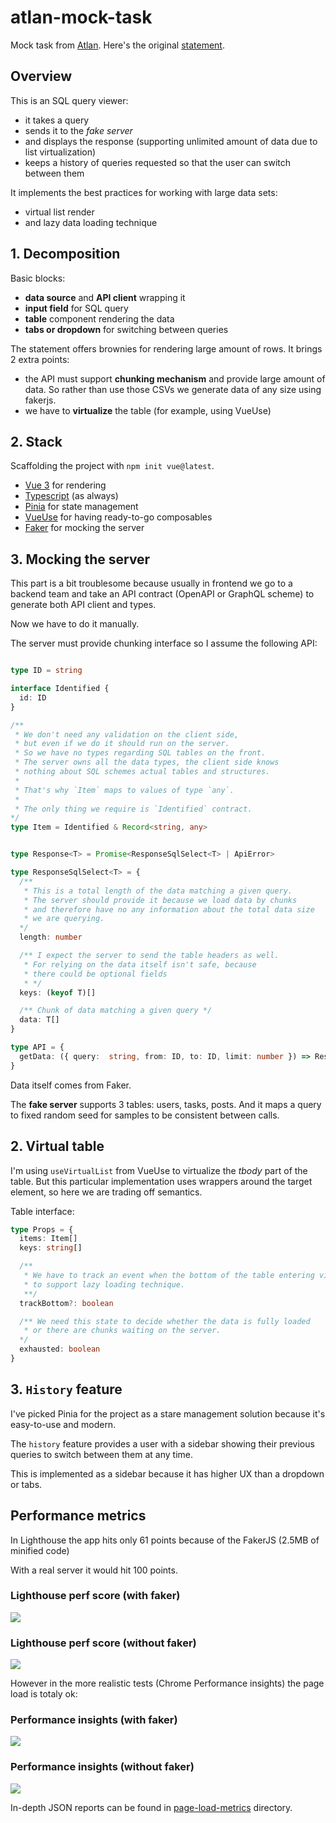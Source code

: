 # atlan-mock-task

Mock task from [Atlan](https://atlan.com/).
Here's the original [statement](https://atlanhq.notion.site/Task-Atlan-Frontend-Engineer-80ca8e35cc694e31bfd6b415d328269c).


## Overview

This is an SQL query viewer:
- it takes a query
- sends it to the *fake server*
- and displays the response (supporting unlimited amount of data due to list virtualization)
- keeps a history of queries requested so that the user can switch between them

It implements the best practices for working with large data sets:
- virtual list render
- and lazy data loading technique

## 1. Decomposition

Basic blocks:
- **data source** and **API client** wrapping it
- **input field** for SQL query
- **table** component rendering the data
- **tabs or dropdown** for switching between queries

The statement offers brownies for rendering large amount of rows. It brings 2 extra points:
- the API must support **chunking mechanism** and provide large amount of data. So rather than use those CSVs we generate data of any size using fakerjs.
- we have to **virtualize** the table (for example, using VueUse)


## 2. Stack

Scaffolding the project with `npm init vue@latest`.

- [Vue 3](https://vuejs.org/) for rendering
- [Typescript](https://www.typescriptlang.org/) (as always)
- [Pinia](https://pinia.vuejs.org/) for state management
- [VueUse](https://vueuse.org/) for having ready-to-go composables
- [Faker](https://fakerjs.dev/) for mocking the server


## 3. Mocking the server

This part is a bit troublesome because usually in frontend we go to a backend team and take an API contract (OpenAPI or GraphQL scheme) to generate both API client and types.

Now we have to do it manually.

The server must provide chunking interface so I assume the following API:


```ts

type ID = string

interface Identified {
  id: ID
}

/**
 * We don't need any validation on the client side,
 * but even if we do it should run on the server.
 * So we have no types regarding SQL tables on the front.
 * The server owns all the data types, the client side knows
 * nothing about SQL schemes actual tables and structures.
 *
 * That's why `Item` maps to values of type `any`.
 *
 * The only thing we require is `Identified` contract.
*/
type Item = Identified & Record<string, any>


type Response<T> = Promise<ResponseSqlSelect<T> | ApiError>

type ResponseSqlSelect<T> = {
  /**
   * This is a total length of the data matching a given query.
   * The server should provide it because we load data by chunks
   * and therefore have no any information about the total data size
   * we are querying.
  */
  length: number

  /** I expect the server to send the table headers as well.
   * For relying on the data itself isn't safe, because
   * there could be optional fields
   * */
  keys: (keyof T)[]

  /** Chunk of data matching a given query */
  data: T[]
}

type API = {
  getData: ({ query:  string, from: ID, to: ID, limit: number }) => Response<Item>
}

```

Data itself comes from Faker.

The **fake server** supports 3 tables: users, tasks, posts.
And it maps a query to fixed random seed for samples to be consistent
between calls.


## 2. Virtual table

I'm using `useVirtualList` from VueUse to virtualize the *tbody* part of the table.
But this particular implementation uses wrappers around the target element,
so here we are trading off semantics.

Table interface:
```ts
type Props = {
  items: Item[]
  keys: string[]

  /**
   * We have to track an event when the bottom of the table entering viewport
   * to support lazy loading technique.
   **/
  trackBottom?: boolean

  /** We need this state to decide whether the data is fully loaded
   * or there are chunks waiting on the server.
  */
  exhausted: boolean
}
```
## 3. `History` feature

I've picked Pinia for the project as a stare management solution because it's easy-to-use and modern.

The `history` feature provides a user with a sidebar showing their previous queries to switch between them at any time.

This is implemented as a sidebar because it has higher UX than a dropdown or tabs.

## Performance metrics

In Lighthouse the app hits only 61 points because of the FakerJS (2.5MB of minified code)

With a real server it would hit 100 points.

### Lighthouse perf score (with faker)

![](./page-load-metrics/Lighthouse-with-faker.png)

### Lighthouse perf score (without faker)
![](./page-load-metrics/Lighthouse-without-faker.png)

However in the more realistic tests (Chrome Performance insights) the page load is totaly ok:

### Performance insights (with faker)
![](page-load-metrics/Perf-insights-with-faker.png)

### Performance insights (without faker)
![](page-load-metrics/Perf-insights-without-faker.png)


In-depth JSON reports can be found in [page-load-metrics](./page-load-metrics/) directory.
